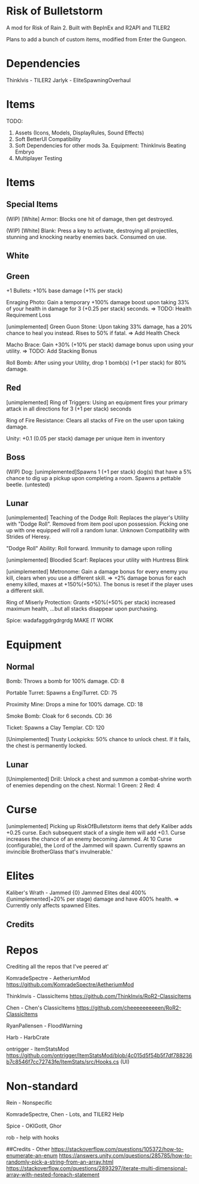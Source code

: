 # Risk of Bulletstorm

A mod for Risk of Rain 2. Built with BepInEx and R2API and TILER2

Plans to add a bunch of custom items, modified from Enter the Gungeon.

# Dependencies

ThinkIvis - TILER2
Jarlyk - EliteSpawningOverhaul

# Items
TODO:
1. Assets (Icons, Models, DisplayRules, Sound Effects)
2. Soft BetterUI Compatibility
3. Soft Dependencies for other mods
3a. Equipment: ThinkInvis Beating Embryo
4. Multiplayer Testing

# Items

## Special Items

(WIP) [White] Armor: Blocks one hit of damage, then get destroyed.

(WIP) [White] Blank: Press a key to activate, destroying all projectiles, stunning and knocking nearby enemies back. Consumed on use.

## White

## Green

+1 Bullets: +10% base damage (+1% per stack)

Enraging Photo: Gain a temporary +100% damage boost  upon taking 33% of your health in damage for 3 (+0.25 per stack) seconds.
=> TODO: Health Requirement Loss

[unimplemented] Green Guon Stone: Upon taking 33% damage, has a 20% chance to heal you instead. Rises to 50% if fatal.
=> Add Health Check

Macho Brace: Gain +30% (+10% per stack) damage bonus upon using your utility.
=> TODO: Add Stacking Bonus

Roll Bomb: After using your Utility, drop 1 bomb(s) (+1 per stack) for 80% damage.

## Red

[unimplemented] Ring of Triggers: Using an equipment fires your primary attack in all directions for 3 (+1 per stack) seconds

Ring of Fire Resistance: Clears all stacks of Fire on the user upon taking damage.

Unity: +0.1 (0.05 per stack) damage per unique item in inventory

## Boss

(WIP) Dog: [unimplemented]Spawns 1 (+1 per stack) dog(s) that have a 5% chance to dig up a pickup upon completing a room.
			Spawns a pettable beetle. (untested)


## Lunar

[unimplemented] Teaching of the Dodge Roll: Replaces the player's Utility with "Dodge Roll". Removed from item pool upon possession.
Picking one up with one equipped will roll a random lunar.
Unknown Compatibility with Strides of Heresy.

"Dodge Roll" Ability: Roll forward. Immunity to damage upon rolling

[unimplemented] Bloodied Scarf: Replaces your utility with Huntress Blink

[unimplemented] Metronome: Gain a damage bonus for every enemy you kill, clears when you use a different skill.
=> +2% damage bonus for each enemy killed, maxes at +150%(+50%). The bonus is reset if the player uses a different skill.

Ring of Miserly Protection: Grants +50%(+50% per stack) increased maximum health, ...but all stacks disappear upon purchasing.

Spice: wadafaggdrgdrgrdg MAKE IT WORK

# Equipment

## Normal

Bomb: Throws a bomb for 100% damage. CD: 8

Portable Turret: Spawns a EngiTurret. CD: 75

Proximity Mine: Drops a mine for 100% damage. CD: 18

Smoke Bomb: Cloak for 6 seconds. CD: 36

Ticket: Spawns a Clay Templar. CD: 120

[Unimplemented] Trusty Lockpicks: 50% chance to unlock chest. If it fails, the chest is permanently locked.


## Lunar
[Unimplemented] Drill: Unlock a chest and summon a combat-shrine worth of enemies depending on the chest.
	Normal: 1 
	Green: 2
	Red: 4
	


# Curse
[unimplemented] Picking up RiskOfBulletstorm items that defy Kaliber adds +0.25 curse. Each subsequent stack of a single item will add +0.1.
Curse increases the chance of an enemy becoming Jammed.
At 10 Curse (configurable), the Lord of the Jammed will spawn. Currently spawns an invincible BrotherGlass that's invulnerable.'

# Elites
Kaliber's Wrath - Jammed {0}
Jammed Elites deal 400% ([unimplemented]+20% per stage) damage and have 400% health.
=> Currently only affects spawned Elites.


## Credits
# Repos

Crediting all the repos that I've peered at'

KomradeSpectre - AetheriumMod https://github.com/KomradeSpectre/AetheriumMod

ThinkInvis - ClassicItems https://github.com/ThinkInvis/RoR2-ClassicItems

Chen - Chen's ClassicItems https://github.com/cheeeeeeeeeen/RoR2-ClassicItems

RyanPallensen - FloodWarning 

Harb - HarbCrate

ontrigger - ItemStatsMod https://github.com/ontrigger/ItemStatsMod/blob/4c015d5f54b5f7df788236b7c8546f7cc72743fe/ItemStats/src/Hooks.cs (UI)

# Non-standard

Rein - Nonspecific

KomradeSpectre, Chen - Lots, and TILER2 Help

Spice - OKIGotIt, Ghor

rob - help with hooks

##Credits - Other
https://stackoverflow.com/questions/105372/how-to-enumerate-an-enum
https://answers.unity.com/questions/285785/how-to-randomly-pick-a-string-from-an-array.html
https://stackoverflow.com/questions/2893297/iterate-multi-dimensional-array-with-nested-foreach-statement